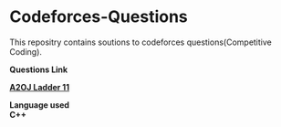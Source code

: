 # Codeforces-Questions
<p>This repositry contains soutions to codeforces questions(Competitive Coding).</p>
<b>Questions Link<b>
<p><a href="https://www.a2oj.com/Ladder11.html">A2OJ Ladder 11</a><p>
<b>Language used</b><br/>
 C++
